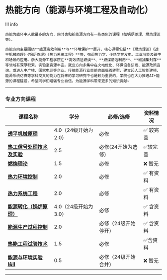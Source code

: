 # 热能方向（能源与环境工程及自动化）

!!! info 

    热能为能环中人数最多的方向，同时也和新能源方向有一些类似的课程（如锅炉原理、燃烧理论等）。
    
    热能方向主要围绕**能源高效利用**与**环境保护**展开，核心课程包括**《燃烧理论》《透平机械原理》《锅炉原理》《热力系统工程》**等，强调热力学、传热学在发电、工业节能及碳中和场景的应用。浙大能源工程学院在**高效清洁燃烧**、**燃煤清洁利用**、**碳捕集封存**等领域有深厚积累，实验室资源丰富。就业方向多集中在火电优化、环保设备研发、能源政策咨询，或进入中广核、国家电网等企业。传统能源行业目前也面临着转型，建立起人工智能建模、能源系统仿真等学科交叉的能力在将来的学习研究中也是较为重要的，学院也在大力推进AI+能源的课程建设，希望同学们增强专业自信，为能源学科带来更多的知识贡献~
  
 --- 

### 专业方向课程

| 课程名称                  | 学分  | 必修/选修 | 资料情况 |
| -------                   | ----- | ---- | ------------| 
| [**透平机械原理**](./Route/透平机械原理.md)                |   4.0（24级开始为2.0）  |  必修  |   :white_check_mark: 较完善  |
| [**热工信号处理技术及实验**](./Route/热工信号处理技术及实验.md)                |   2.5  |  必修(24开始为选修)  |   :white_check_mark:较完善 |
| [**燃烧理论**](./Route/燃烧理论.md)    | 1.5  |  必修  |   :x: 暂无 | 
| [**热力环境控制**](./Route/热力环境控制.md)   | 2.0  |  必修  | :white_check_mark: 有资料   |
| [**热力系统工程**](./Route/热力系统工程.md)   | 2.0  |  必修  | :white_check_mark: 有资料  |
| [**能源转化（锅炉原理）**](./Route/能源转化（锅炉原理）.md)  |  4.0（24级开始为3.0）    |  必修 |  :white_check_mark: 含资料   |
| [**能源生产过程控制**](./Route/能源生产过程控制.md)    | 2.0  |  必修（24级开始停开）  |   :white_check_mark: 含资料 |
| [**热能工程试验技术**](./Route/热能工程试验技术.md)    | 1.5  |  必修 |  :white_check_mark:含资料 |
| [**能源与环境实验 I&II**](./Route/能源与环境实验.md)    | 0.5  |  必修（24级开始合并）   |  :x: 暂无 |

---
